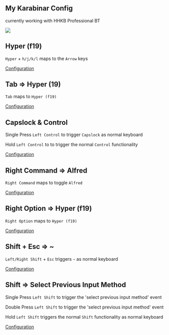 ## My Karabinar Config

currently working with HHKB Professional BT

![](https://github.com/yqlbu/karabinar/blob/master/hhkb.jpg?raw=true)

## Hyper (f19)

`Hyper` + `h/j/k/l` maps to the `Arrow` keys

[Configuration](https://github.com/yqlbu/karabinar/blob/master/assets/complex_modifications/f19.json)

## Tab => Hyper (19)

`Tab` maps to `Hyper (f19)`

[Configuration]()

## Capslock & Control

Single Press `Left Control` to trigger `Capslock` as normal keyboard

Hold `Left Control` to to trigger the normal `Control` functionality

[Configuration](https://github.com/yqlbu/karabinar/blob/master/assets/complex_modifications/capslock_control.json)

## Right Command => Alfred

`Right Command` maps to toggle `Alfred`

[Configuration](https://github.com/yqlbu/karabinar/blob/master/assets/complex_modifications/right_cmd_alfred.json)

## Right Option => Hyper (f19)

`Right Option` maps to `Hyper (f19)`

[Configuration](https://github.com/yqlbu/karabinar/blob/master/assets/complex_modifications/right_option_f19.json)

## Shift + Esc => ~

`Left/Right Shift` + `Esc` triggers `~` as normal keyboard

[Configuration](https://github.com/yqlbu/karabinar/blob/master/assets/complex_modifications/shift_esc.json)

## Shift => Select Previous Input Method

Single Press `Left Shift` to trigger the 'select previous input method' event

Double Press `Left Shift` to trigger the 'select previous input method' event

Hold `Left Shift` triggers the normal `Shift` functionality as normal keyboard

[Configuration](https://github.com/yqlbu/karabinar/blob/master/assets/complex_modifications/shift_input_switch.json)
